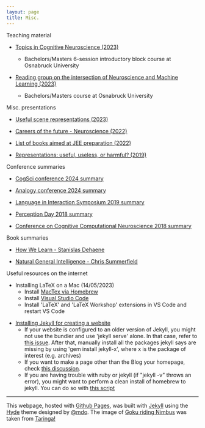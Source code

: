 ```yaml
---
layout: page
title: Misc.
---
```


<p class="message">
  Teaching material
</p>

- [Topics in Cognitive Neuroscience (2023)](https://doi.org/10.6084/m9.figshare.23537094.v1)
  - Bachelors/Masters 6-session introductory block course at Osnabruck University

- [Reading group on the intersection of Neuroscience and Machine Learning (2023)](https://x.com/martisamuser/status/1848415795988009403)
  - Bachelors/Masters course at Osnabruck University

<p class="message">
  Misc. presentations
</p>

- [Useful scene representations (2023)](https://doi.org/10.6084/m9.figshare.22698157.v1)

- [Careers of the future - Neuroscience (2022)](https://youtu.be/78QvSqDbDo0)

- [List of books aimed at JEE preparation (2022)](https://sushrutthorat.com/jee_prep/)

- [Representations: useful, useless, or harmful? (2019)](https://doi.org/10.6084/m9.figshare.18347789.v2)

<p class="message">
  Conference summaries
</p>

- [CogSci conference 2024 summary](https://x.com/martisamuser/status/1816228709587902573)

- [Analogy conference 2024 summary](https://x.com/martisamuser/status/1815870491170681193)

- [Language in Interaction Symposium 2019 summary](https://twitter.com/martisamuser/status/1115679784942673922?s=20)

- [Perception Day 2018 summary](https://twitter.com/martisamuser/status/1071357743318077441?s=20)

- [Conference on Cognitive Computational Neuroscience 2018 summary](https://twitter.com/martisamuser/status/1037930887592206336?s=20)
  <!-- - Correction to the first tweet - the accepted papers can be found [here](https://ccneuro.org/2018/Papers/AcceptedPapers.asp) -->

<p class="message">
  Book summaries
</p>

- [How We Learn - Stanislas Dehaene](https://x.com/martisamuser/status/1715296374831399358?s=20)

- [Natural General Intelligence - Chris Summerfield](https://x.com/martisamuser/status/1620197018072190976?s=20)

<p class="message">
  Useful resources on the internet
</p>

- Installing LaTeX on a Mac (14/05/2023)
  - Install [MacTex via Homebrew](https://formulae.brew.sh/cask/mactex)
  - Install [Visual Studio Code](https://code.visualstudio.com/)
  - Install 'LaTeX' and 'LaTeX Workshop' extensions in VS Code and restart VS Code

<!-- - [Running Tensorboard through a remote server](https://stackoverflow.com/questions/37987839/how-can-i-run-tensorboard-on-a-remote-server)
  - The first solution works wonderfully (14/12/17)
  - The [Tensorboard tutorial](https://www.tensorflow.org/get_started/summaries_and_tensorboard) is pretty understandable. Basically, create summaries, initialise FileWriters with directories, and write the summaries during training.
  - If you get the error "locale.Error: unsupported locale setting", while attempting to run Tensorboard, the first solution mentioned [here](https://stackoverflow.com/questions/14547631/python-locale-error-unsupported-locale-setting) would help.
  - If you get the error "Tried to connect to port 6006, but address is in use", you can either try to [kill](https://www.digitalocean.com/community/tutorials/how-to-use-ps-kill-and-nice-to-manage-processes-in-linux) Tensorboard or you can switch to another port (say 8008), by doing something like "ssh -L 16006:127.0.0.1:8008 xx@xxxx" and access tensorboard on your local machine at "127.0.0.1:16006/" -->

- [Installing Jekyll for creating a website](https://x-team.com/blog/build-a-free-website-with-jekyll-and-github-pages/)
	- If your website is configured to an older version of Jekyll, you might not use the bundler and use 'jekyll serve' alone. In that case, refer to [this issue](https://github.com/Huxpro/huxpro.github.io/issues/62). After that, manually install all the packages jekyll says are missing by using 'gem install jekyll-x', where x is the package of interest (e.g. archives)
  - If you want to make a page other than the Blog your homepage, check [this discussion](https://github.com/jekyll/jekyll-help/issues/289).
  - If you are having trouble with ruby or jekyll (if "jekyll -v" throws an error), you might want to perform a clean install of homebrew to jekyll. You can do so with [this script](https://github.com/monfresh/laptop)

<hr>

This webpage, hosted with [Github Pages](https://pages.github.com), was built with [Jekyll](http://jekyllrb.com) using the [Hyde](https://github.com/poole/hyde) theme designed by [@mdo](https://twitter.com/mdo). The image of [Goku riding Nimbus](https://wallpapers.wallhaven.cc/wallpapers/full/wallhaven-241742.png) was taken from [Taringa!](https://www.taringa.net/post/imagenes/18835146/Wallpapers-Dragon-Ball.html)
